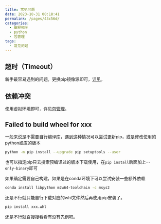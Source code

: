 ```yaml
---
title: 常见问题
date: 2023-10-31 00:18:41
permalink: /pages/43c56d/
categories:
  - 编程相关
  - python
  - 包管理
tags:
  - 常见问题
---
```


## 超时（Timeout）

新手最容易遇到的问题，更换pip镜像源即可，[详见](https://blog.ionase.com/pages/81bf08/)。

## 依赖冲突

使用虚拟环境即可，详见[包管理](https://blog.ionase.com/pages/6affaa/)。

## Failed to build wheel for xxx

一般来说是不需要自行编译库，遇到这种情况可以尝试更新pip，或是修改使用的python或库的版本

```bash
python -m pip install --upgrade pip setuptools --user
```

也可以指定pip只去搜索预编译过的版本下载使用，在`pip install`后面加上`--only-binary`即可

如果确定需要自己构建，如果是在conda环境下可以尝试安装一些额外依赖

```bash
conda install libpython m2w64-toolchain -c msys2
```

还是不行就只能自行下载对应的whl文件然后再使用pip安装了。

```bash
pip install xxx.whl
```

还是不行就百搜搜看看有没有先例吧。
